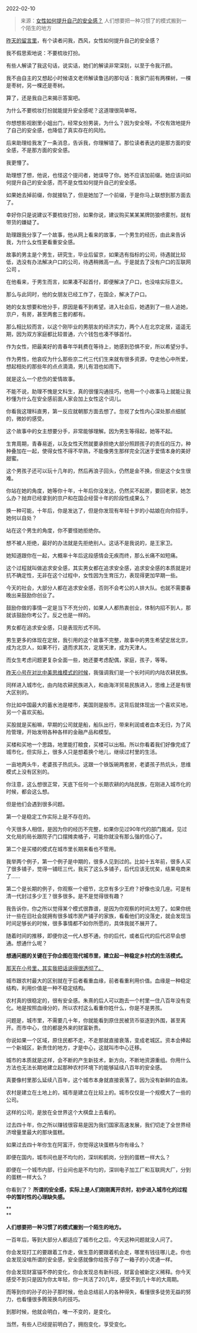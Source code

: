 2022-02-10

> 来源：[女性如何提升自己的安全感？](http://mp.weixin.qq.com/s?__biz=MzU0MjYwNDU2Mw==&mid=2247503821&idx=1&sn=b3259126b3b1623e283c6ed31169e39c&chksm=fb1aa3b1cc6d2aa76aeaafadd9f5219154de05e263cb4af1d4b257c55fdd79c98c7350577754&scene=27#wechat_redirect)
> 人们想要把一种习惯了的模式搬到一个陌生的地方

[昨天的留言里](http://mp.weixin.qq.com/s?__biz=MzU0MjYwNDU2Mw==&mid=2247503816&idx=1&sn=79a17347ce9d846eb28d3f682c99cee7&chksm=fb1aa3b4cc6d2aa27152f4acdf8f1448dfca53ab0c17532f1b1b7e7f6be9008b5aac762f4f2a&scene=21#wechat_redirect)，有个读者问我，西风，女性如何提升自己的安全感？

  

我不假思索地说：不要梳妆打扮。  

  

有些人解读了我这句话，说实话，她们的解读非常深刻，以至于令我汗颜。  

  

我不由自主的又想起小时候语文老师解读鲁迅的那句话：我家门前有两棵树，一棵是枣树，另一棵还是枣树。  

  

算了，还是我自己来揭示答案吧。  

  

为什么不要梳妆打扮就能提升安全感呢？这道理很简单呀。  

  

你想想影视剧里小姐出门，经常女扮男装，为什么？因为安全呀。不仅有效地提升了自己的安全感，也降低了真实存在的风险。  

  

后来助理给我发了一条消息，告诉我，你理解错了。那位读者表达的是那方面的安全感，不是那方面的安全感。

  

我更懵了。  

  

助理想了想，他说，也怪这个提问者，她误导了你。她不应该加前缀。她应该问如何提升自己的安全感，而不是女性如何提升自己的安全感。  

  

如果她去掉前缀，你就接轨了，但是她加了一个前缀，于是你马上联想到那方面去了。  

  

幸好你只是说建议不要梳妆打扮，如果你说，建议购买某某某牌防狼喷雾剂，就有带货的嫌疑了。

  

助理跟我分享了一个故事，他从网上看来的故事，一个男生的经历，由此来告诉我，为什么女性更看重安全感。

  

故事的男主是个男生，研究生，毕业后留京，如果选有指标的公司，待遇就比较低，选没有办法解决户口的公司，待遇稍微高一点。于是就去了没有户口的互联网公司 。

  

在他看来，于男生而言，如果凑不起首付，即便解决了户口，也没啥实际意义。  

  

那么与此同时，他的女朋友已经工作了，在国企，解决了户口。  

  

她的女友想要和他分手，原因是看不到希望。进入社会后，她遇到了一些人追她，京户，有房，甚至两套三套的都有。

  

那么相比较而言，以这个刚毕业的男朋友的经济实力，两个人在北京定居，遥遥无期，因为双方家庭都比较普通，六个钱包也凑不够首付。  

  

作为女性，把最美好的青春年华耗费在等待上，她感到恐惧不安，所以希望分手。  

  

作为男性，他哀叹为什么那些京二代三代们生来就有很多资源，夺走他心中所爱，想起相处的那些年的点点滴滴，男儿有泪也如雨下。

  

就是这么一个悲伤的爱情故事。

  

不能不说，助理不愧是文科生，真的很懂沟通技巧，他用一个小故事马上就能让我秒懂为什么在安全感前面人家会加上女性这个词儿。

  

你看我这理科直男，第一反应就朝那方面去想了。忽视了女性内心深处那点细腻的，微妙的感受。

  

这个故事中的女主想要分手，非常能够理解。因为男生等得起，她等不起。

  

生育周期，青春易逝，以及女性天然就要承担绝大部分照顾孩子的责任的压力，种种叠加在一起，使得女性不得不早熟，不能像男生那样完全沉迷于爱情本身的美好甜蜜。  

  

这个男孩子还可以玩十几年的，然后再浪子回头，仍然是金不换，但是这个女生很难。

  

你站在她的角度，她等你十年，十年后你没发达，仍然买不起房，要回老家，她怎么办？抛弃已经拿到的京户和在国企经营十年的阶段性成果么？  

  

换一种可能，十年后，你是发达了，但是你发现有年轻十岁的小姑娘在向你招手，她何以自处？  

  

站在这个男生的角度，你不要怪她拒绝你。

  

想不被人拒绝，最好的办法就是先拒绝别人。这话不是我说的，是王家卫。

  

她知道跟你在一起，大概率十年后这段感情会无疾而终，那么长痛不如短痛。  

  

这个过程就叫做追求安全感，其实男女都在追求安全感，追求安全感的本质就是对抗不确定性，无非在这个过程中，女性因为生育压力，表现得更加早期一些。  

  

今天的社会，大部分人都在追求安全感，否则不会考公的人排大队。也就不需要春晚出来鼓励你创业了。

  

鼓励你做的事情一定是当下不充分的，如果人人都热衷创业，体制内招不到人，那就该鼓励你考公了。反之也是一样的。  

  

男女都在追求安全感，只是表现形式不同。  

  

男生更多的体现在定居，我引用的这个故事不完整，故事中的男生希望定居北京，成为北京人，如果不行，退而求其次，定居天津，成为天津人。  

  

而女生考虑问题更复杂全面一些，她还要考虑配偶，家庭，孩子，等等。  

  

[昨天小号在对比中美思维模式的时候](http://mp.weixin.qq.com/s?__biz=MzU3NDc5Nzc0NQ==&mid=2247512626&idx=2&sn=3c0d73a9441f8eaad42195e48c9b1721&chksm=fd2e10ecca5999faea74384bce2a7ab2dbba5606326489e243234542c04c0e2b53b32782b92e&scene=21#wechat_redirect)，我强调我们是一个长时间的内陆农耕民族。

  

同样进入城市化，由内陆农耕民族进入，和由海洋贸易民族进入，思维上还是有很大区别的。  

  

你比如中国最大的蓄水池是楼市，美国则是股市。这背后就体现出一个喜欢买地，另一个喜欢买船。  

  

买股就是买船嘛，早期的公司就是船，船队出行，带来利润或者血本无归，为了风险管理，开始发明各种各样的金融产品和模型。  

  

买楼和买地一个思路，地里能打粮食，买楼可以出租。所以你看着我们好像完成了城市化，但实际上，很多人只是想着换个地儿，继续过村里的生活。

  

一亩地两头牛，老婆孩子热炕头。这跟一个铁饭碗两套房，老婆孩子热炕头，思维模式上没有区别的。  

  

你注意，这么想很正常，天底下任何一个长期农耕的内陆民族，在刚进入城市化的时候，都会这么想。  

  

但是他们会遇到很多问题。

  

第一个是稳定工作实际上是不存在的。  

  

今天很多人相信，是因为你的经历不完整，如果你见过90年代的部门裁减，见过文化局的局长跟院子门口摆摊卖橘子，可能你就没有那么强的信心了。

  

第二个是买楼的模式在城市里长期来看也不管用。

  

我举两个例子，第一个例子是中期的，很多人见到过的。比如十五年前，很多人买了很多铺子，觉得一铺旺三代，我买了这么多铺子，后代应该无忧矣，结果电商来了......

  

第二个是长期的例子，你观察一个细节，北京有多少王府？好像也没几座。可是有清一代封过多少王？很多很多。是不是觉得很有趣？

  

我告诉你，你之所以觉得某个模式很靠谱，是因为你观察的时间太短了。如果你统计一些在旧社会就拥有很多城市房产铺子的家族，看看他们的没落史，就会发现当时间足够长的时候，很多事情都不如你所愿的，具体我就不展开了。

  

随着时间的推移，即便你这一代人想不通，你的后代，或者后代的后代迟早会想通。想通什么呢？

  

 **想通问题的关键在于你企图在现代城市里，建立起一种稳定乡村式的生活模式。**

  

[
那天在小号里，其实我把话说得很透彻了。](http://mp.weixin.qq.com/s?__biz=MzU3NDc5Nzc0NQ==&mid=2247512626&idx=2&sn=3c0d73a9441f8eaad42195e48c9b1721&chksm=fd2e10ecca5999faea74384bce2a7ab2dbba5606326489e243234542c04c0e2b53b32782b92e&scene=21#wechat_redirect)

  

城市跟农村最大的区别就在于后者看重血缘，前者看重利用价值。血缘是一种稳定结构，利用价值是一种不稳定结构。  

  

农村真的很稳定的，很有安全感。朱熹的后人可以跑去一个村里一住八百年没有变化。地是按照血缘分的，所以农村这么看重你姓什么，你是不是男孩。  

  

问题是，城市里，不需要几十年，你就能看到原住民被货币驱逐到外围，甚至离开。而市中心，住的都是外来的财富新贵。  

  

你说如果一个区域，原住民都不走，不走那就直接衰落，变成老城区。资本会捧起一个新城区，新贵住的地方，才是中心，这就叫市中心迁移。  

  

城市的本质就是这样，会不断的产生新技术，新方向，不断地资源重组。你用什么方法也无法长期地建立起那种农村环境下的能够延续八百年的安全感。

  

真要像村里那么延续八百年，这个城市本身就直接衰落了。因为没有新鲜的血液。  

  

农村是建立在土地上的，城市是建立在比较上的。城市仅仅是一个规模大了一些的公司。

  

这样的公司，是放在全世界这个大棋盘上去看的。  

  

过去四十年，你之所以赚钱很容易是因为我们国家高速发展，我们切走了全世界经济增量里最大的那块蛋糕。  

  

如果过去四十年你生在阿富汗，你觉得这块蛋糕与你有缘么？  

  

即便在国内，城市间也是不均匀的，深圳和鹤岗，分到的蛋糕一样大么？

  

即便在一个城市内部，行业间也是不均匀的，深圳电子加工厂和互联网大厂，分到的蛋糕一样大么？  

  

你看到了？ **所谓的安全感，实际上是人们刚刚离开农村，初步进入城市化的过程中的暂时性的心理缺失感。**

 **  
**

 **人们想要把一种习惯了的模式搬到一个陌生的地方。**

  

一百年后，等到大部分人都适应了城市化之后，今天这种问题就没人问了。  

  

你会发现打工的要跟着工作走，做生意的要跟着机会走，哪里有钱往哪儿走。你也会发现没啥所谓的安全感，安全感就像你给孩子存了一箱子的小灵通一样。  

  

你会发现财富锚不停的变化，你会发现总有新科技，财富会被新定义稀释。你今天感受不到只是因为你太年轻，你一共活了20几年，感受不到几十年的大周期。  

  

而等到你的孙子的孙子那时候，他会总结前人的各种得失，看懂很多徒劳无益的努力，也看懂很多腾笼换鸟的技巧。  

  

到那时候，他就会明白，唯一不变的，是变化。

  

当然，有些人已经提前明白了，拥抱变化，享受变化。

